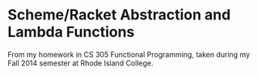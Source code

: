Scheme/Racket Abstraction and Lambda Functions
====================================

From my homework in CS 305 Functional Programming, taken during my Fall 2014 semester at Rhode Island College.

